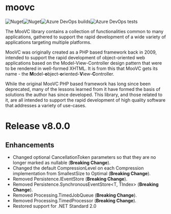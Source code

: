 # moovc

![Nuget](https://img.shields.io/nuget/v/moovc?style=plastic)![Nuget](https://img.shields.io/nuget/dt/moovc?style=plastic)![Azure DevOps builds](https://img.shields.io/azure-devops/build/vmartinspaul/MooVC/2?style=plastic)![Azure DevOps tests](https://img.shields.io/azure-devops/tests/vmartinspaul/MooVC/2?style=plastic)

The MooVC library contains a collection of functionalities common to many applications, gathered to support the rapid development of a wide variety of applications targeting multiple platforms.

MooVC was originally created as a PHP based framework back in 2009, intended to support the rapid development of object-oriented web applications based on the Model-View-Controller design pattern that were to be rendered in well-formed XHTML.  It is from this that MooVC gets its name - the **M**odel-**o**bject-**o**riented-**V**iew-**C**ontroller.

While the original MooVC PHP based framework has long since been deprecated, many of the lessons learned from it have formed the basis of solutions the author has since developed.  This library, and those related to it, are all intended to support the rapid development of high quality software that addresses a variety of use-cases.

# Release v8.0.0

## Enhancements

- Changed optional CancellationToken parameters so that they are no longer marked as nullable (**Breaking Change**).
- Changed the default CompressionLevel on each Compression implementation from SmallestSize to Optimal (**Breaking Change**).
- Removed Persistence.IEventStore (**Breaking Change**).
- Removed Persistence.SynchronousEventStore<T, TIndex> (**Breaking Change**).
- Removed Processing.TimedJobQueue<T> (**Breaking Change**).
- Removed Processing.TimedProcessor (**Breaking Change**).
- Restored support for .NET Standard 2.0